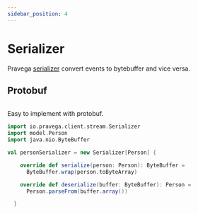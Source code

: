 ```yaml
---
sidebar_position: 4
---
```


# Serializer

Pravega [serializer](https://cncf.pravega.io/docs/latest/javadoc/clients/io/pravega/client/stream/Serializer.html) convert events to bytebuffer and vice versa.



## Protobuf 

```scala mdoc:invisible
```
Easy to implement with protobuf.

```scala
import io.pravega.client.stream.Serializer
import model.Person
import java.nio.ByteBuffer

val personSerializer = new Serializer[Person] {

    override def serialize(person: Person): ByteBuffer =
      ByteBuffer.wrap(person.toByteArray)

    override def deserialize(buffer: ByteBuffer): Person =
      Person.parseFrom(buffer.array())

  }
```